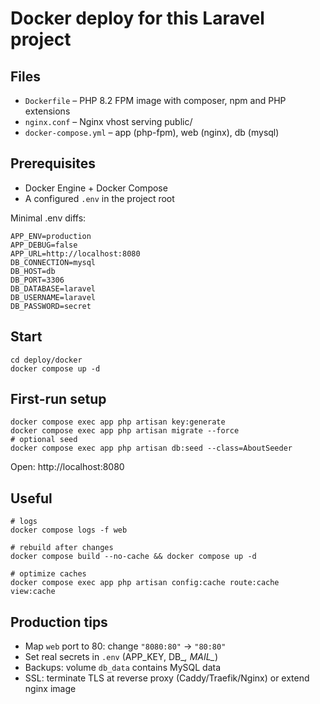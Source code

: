 # Docker deploy for this Laravel project

## Files
- `Dockerfile` – PHP 8.2 FPM image with composer, npm and PHP extensions
- `nginx.conf` – Nginx vhost serving public/
- `docker-compose.yml` – app (php-fpm), web (nginx), db (mysql)

## Prerequisites
- Docker Engine + Docker Compose
- A configured `.env` in the project root

Minimal .env diffs:
```
APP_ENV=production
APP_DEBUG=false
APP_URL=http://localhost:8080
DB_CONNECTION=mysql
DB_HOST=db
DB_PORT=3306
DB_DATABASE=laravel
DB_USERNAME=laravel
DB_PASSWORD=secret
```

## Start
```
cd deploy/docker
docker compose up -d
```

## First-run setup
```
docker compose exec app php artisan key:generate
docker compose exec app php artisan migrate --force
# optional seed
docker compose exec app php artisan db:seed --class=AboutSeeder
```

Open: http://localhost:8080

## Useful
```
# logs
docker compose logs -f web

# rebuild after changes
docker compose build --no-cache && docker compose up -d

# optimize caches
docker compose exec app php artisan config:cache route:cache view:cache
```

## Production tips
- Map `web` port to 80: change `"8080:80"` → `"80:80"`
- Set real secrets in `.env` (APP_KEY, DB_*, MAIL_*)
- Backups: volume `db_data` contains MySQL data
- SSL: terminate TLS at reverse proxy (Caddy/Traefik/Nginx) or extend nginx image
